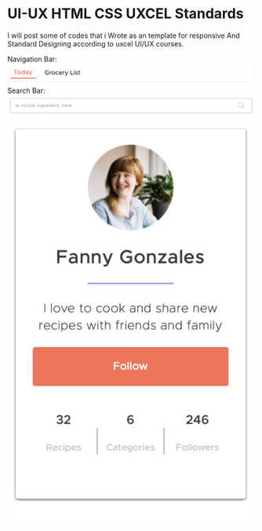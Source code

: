 # UI-UX HTML CSS UXCEL Standards

I will post some of codes that i Wrote as an template for responsive And Standard Designing according to uxcel UI/UX courses.


Navigation Bar: 
![Image of Navigation Bars](https://raw.githubusercontent.com/Re9iNee/UI-UX/master/Images/2.png)
Search Bar: 
![Image of Search Bars](https://raw.githubusercontent.com/Re9iNee/UI-UX/master/Images/1.png)
![Image of Profile Cards](https://raw.githubusercontent.com/Re9iNee/UI-UX/master/Images/card.png)
